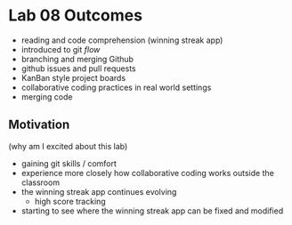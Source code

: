 # Lab 08 Outcomes

- reading and code comprehension (winning streak app)
- introduced to git *flow*
- branching and merging Github
- github issues and pull requests
- KanBan style project boards
- collaborative coding practices in real world settings
- merging code 


## Motivation

(why am I excited about this lab)

- gaining git skills / comfort
- experience more closely how collaborative coding works outside the classroom
- the winning streak app continues evolving
  - high score tracking
- starting to see where the winning streak app can be fixed and modified
